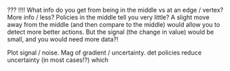??? !!!!
What info do you get from being in the middle vs at an edge / vertex? More info / less?
Policies in the middle tell you very little? A slight move away from the middle
(and then compare to the middle) would allow you to detect more better actions.
But the signal (the change in value) would be small, and you would need more data?!

Plot signal / noise. Mag of gradient / uncertainty.
det policies reduce uncertainty (in most cases!?)
which

